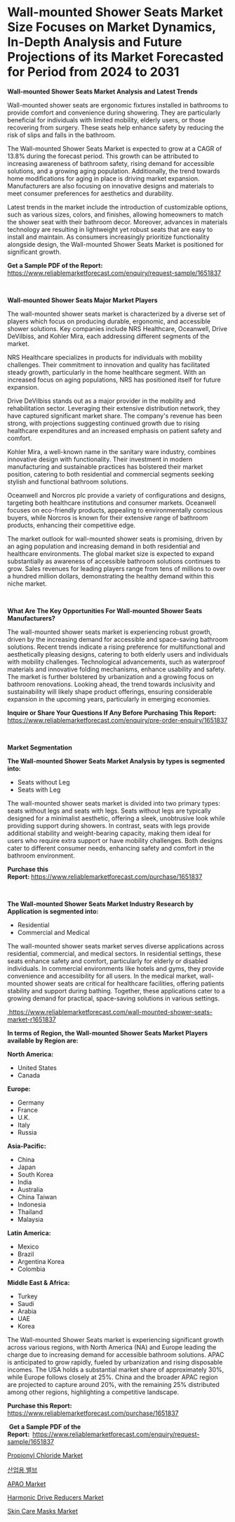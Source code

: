 <p><h1>Wall-mounted Shower Seats Market Size Focuses on Market Dynamics, In-Depth Analysis and Future Projections of its Market Forecasted for Period from 2024 to 2031</h1></p><p><strong>Wall-mounted Shower Seats Market Analysis and Latest Trends</strong></p>
<p><p>Wall-mounted shower seats are ergonomic fixtures installed in bathrooms to provide comfort and convenience during showering. They are particularly beneficial for individuals with limited mobility, elderly users, or those recovering from surgery. These seats help enhance safety by reducing the risk of slips and falls in the bathroom.</p><p>The Wall-mounted Shower Seats Market is expected to grow at a CAGR of 13.8% during the forecast period. This growth can be attributed to increasing awareness of bathroom safety, rising demand for accessible solutions, and a growing aging population. Additionally, the trend towards home modifications for aging in place is driving market expansion. Manufacturers are also focusing on innovative designs and materials to meet consumer preferences for aesthetics and durability.</p><p>Latest trends in the market include the introduction of customizable options, such as various sizes, colors, and finishes, allowing homeowners to match the shower seat with their bathroom decor. Moreover, advances in materials technology are resulting in lightweight yet robust seats that are easy to install and maintain. As consumers increasingly prioritize functionality alongside design, the Wall-mounted Shower Seats Market is positioned for significant growth.</p></p>
<p><strong>Get a Sample PDF of the Report:&nbsp;</strong> <a href="https://www.reliablemarketforecast.com/enquiry/request-sample/1651837?utm_campaign=1080&utm_medium=2&utm_source=Github&utm_content=ia&utm_term=27092024&utm_id=wall-mounted-shower-seats">https://www.reliablemarketforecast.com/enquiry/request-sample/1651837</a></p>
<p>&nbsp;</p>
<p><strong>Wall-mounted Shower Seats Major Market Players</strong></p>
<p><p>The wall-mounted shower seats market is characterized by a diverse set of players which focus on producing durable, ergonomic, and accessible shower solutions. Key companies include NRS Healthcare, Oceanwell, Drive DeVilbiss, and Kohler Mira, each addressing different segments of the market.</p><p>NRS Healthcare specializes in products for individuals with mobility challenges. Their commitment to innovation and quality has facilitated steady growth, particularly in the home healthcare segment. With an increased focus on aging populations, NRS has positioned itself for future expansion.</p><p>Drive DeVilbiss stands out as a major provider in the mobility and rehabilitation sector. Leveraging their extensive distribution network, they have captured significant market share. The company's revenue has been strong, with projections suggesting continued growth due to rising healthcare expenditures and an increased emphasis on patient safety and comfort.</p><p>Kohler Mira, a well-known name in the sanitary ware industry, combines innovative design with functionality. Their investment in modern manufacturing and sustainable practices has bolstered their market position, catering to both residential and commercial segments seeking stylish and functional bathroom solutions.</p><p>Oceanwell and Norcros plc provide a variety of configurations and designs, targeting both healthcare institutions and consumer markets. Oceanwell focuses on eco-friendly products, appealing to environmentally conscious buyers, while Norcros is known for their extensive range of bathroom products, enhancing their competitive edge.</p><p>The market outlook for wall-mounted shower seats is promising, driven by an aging population and increasing demand in both residential and healthcare environments. The global market size is expected to expand substantially as awareness of accessible bathroom solutions continues to grow. Sales revenues for leading players range from tens of millions to over a hundred million dollars, demonstrating the healthy demand within this niche market.</p></p>
<p>&nbsp;</p>
<p><strong>What Are The Key Opportunities For Wall-mounted Shower Seats Manufacturers?</strong></p>
<p><p>The wall-mounted shower seats market is experiencing robust growth, driven by the increasing demand for accessible and space-saving bathroom solutions. Recent trends indicate a rising preference for multifunctional and aesthetically pleasing designs, catering to both elderly users and individuals with mobility challenges. Technological advancements, such as waterproof materials and innovative folding mechanisms, enhance usability and safety. The market is further bolstered by urbanization and a growing focus on bathroom renovations. Looking ahead, the trend towards inclusivity and sustainability will likely shape product offerings, ensuring considerable expansion in the upcoming years, particularly in emerging economies.</p></p>
<p><strong>Inquire or Share Your Questions If Any Before Purchasing This Report:</strong> <a href="https://www.reliablemarketforecast.com/enquiry/pre-order-enquiry/1651837?utm_campaign=1080&utm_medium=2&utm_source=Github&utm_content=ia&utm_term=27092024&utm_id=wall-mounted-shower-seats">https://www.reliablemarketforecast.com/enquiry/pre-order-enquiry/1651837</a></p>
<p>&nbsp;</p>
<p><strong>Market Segmentation</strong></p>
<p><strong>The Wall-mounted Shower Seats Market Analysis by types is segmented into:</strong></p>
<p><ul><li>Seats without Leg</li><li>Seats with Leg</li></ul></p>
<p><p>The wall-mounted shower seats market is divided into two primary types: seats without legs and seats with legs. Seats without legs are typically designed for a minimalist aesthetic, offering a sleek, unobtrusive look while providing support during showers. In contrast, seats with legs provide additional stability and weight-bearing capacity, making them ideal for users who require extra support or have mobility challenges. Both designs cater to different consumer needs, enhancing safety and comfort in the bathroom environment.</p></p>
<p><strong>Purchase this Report:&nbsp;</strong><a href="https://www.reliablemarketforecast.com/purchase/1651837?utm_campaign=1080&utm_medium=2&utm_source=Github&utm_content=ia&utm_term=27092024&utm_id=wall-mounted-shower-seats">https://www.reliablemarketforecast.com/purchase/1651837</a></p>
<p>&nbsp;</p>
<p><strong>The Wall-mounted Shower Seats Market Industry Research by Application is segmented into:</strong></p>
<p><ul><li>Residential</li><li>Commercial and Medical</li></ul></p>
<p><p>The wall-mounted shower seats market serves diverse applications across residential, commercial, and medical sectors. In residential settings, these seats enhance safety and comfort, particularly for elderly or disabled individuals. In commercial environments like hotels and gyms, they provide convenience and accessibility for all users. In the medical market, wall-mounted shower seats are critical for healthcare facilities, offering patients stability and support during bathing. Together, these applications cater to a growing demand for practical, space-saving solutions in various settings.</p></p>
<p><a href="https://www.reliablemarketforecast.com/wall-mounted-shower-seats-market-r1651837?utm_campaign=1080&utm_medium=2&utm_source=Github&utm_content=ia&utm_term=27092024&utm_id=wall-mounted-shower-seats">&nbsp;https://www.reliablemarketforecast.com/wall-mounted-shower-seats-market-r1651837</a></p>
<p><strong>In terms of Region, the Wall-mounted Shower Seats Market Players available by Region are:</strong></p>
<p>
    <p> <strong> North America: </strong>
        <ul>
            <li>United States</li>
            <li>Canada</li>
        </ul>
        </p> 
    <p> <strong> Europe: </strong>
        <ul>
            <li>Germany</li>
            <li>France</li>
            <li>U.K.</li>
            <li>Italy</li>
            <li>Russia</li>
        </ul>
        </p> 
    <p> <strong> Asia-Pacific: </strong>
        <ul>
            <li>China</li>
            <li>Japan</li>
            <li>South Korea</li>
            <li>India</li>
            <li>Australia</li>
            <li>China Taiwan</li>
            <li>Indonesia</li>
            <li>Thailand</li>
            <li>Malaysia</li>
        </ul>
        </p> 
    <p> <strong> Latin America: </strong>
        <ul>
            <li>Mexico</li>
            <li>Brazil</li>
            <li>Argentina Korea</li>
            <li>Colombia</li>
        </ul>
        </p> 
    <p> <strong> Middle East & Africa: </strong>
        <ul>
            <li>Turkey</li>
            <li>Saudi</li>
            <li>Arabia</li>
            <li>UAE</li>
            <li>Korea</li>
        </ul>
    </p>
    </p>
<p><p>The Wall-mounted Shower Seats market is experiencing significant growth across various regions, with North America (NA) and Europe leading the charge due to increasing demand for accessible bathroom solutions. APAC is anticipated to grow rapidly, fueled by urbanization and rising disposable incomes. The USA holds a substantial market share of approximately 30%, while Europe follows closely at 25%. China and the broader APAC region are projected to capture around 20%, with the remaining 25% distributed among other regions, highlighting a competitive landscape.</p></p>
<p><strong>Purchase this Report: </strong><a href="https://www.reliablemarketforecast.com/purchase/1651837?utm_campaign=1080&utm_medium=2&utm_source=Github&utm_content=ia&utm_term=27092024&utm_id=wall-mounted-shower-seats">https://www.reliablemarketforecast.com/purchase/1651837</a></p>
<p>&nbsp;<strong>Get a Sample PDF of the Report:&nbsp;&nbsp;</strong><a href="https://www.reliablemarketforecast.com/enquiry/request-sample/1651837?utm_campaign=1080&utm_medium=2&utm_source=Github&utm_content=ia&utm_term=27092024&utm_id=wall-mounted-shower-seats">https://www.reliablemarketforecast.com/enquiry/request-sample/1651837</a></p>
<p><strong></strong></p>
<p><p><a href="https://www.linkedin.com/pulse/propionyl-chloride-industry-analysis-report-its-market-size-sfjkc?utm_campaign=1080&utm_medium=2&utm_source=Github&utm_content=ia&utm_term=27092024&utm_id=wall-mounted-shower-seats">Propionyl Chloride Market</a></p><p><a href="https://github.com/sougarounis/Market-Research-Report-List-6/blob/main/699487815535.md?utm_campaign=1080&utm_medium=2&utm_source=Github&utm_content=ia&utm_term=27092024&utm_id=wall-mounted-shower-seats">산업용 밸브</a></p><p><a href="https://www.linkedin.com/pulse/deep-dive-apao-market-itstrends-segmentation-competitive-analysis-gsgwc?utm_campaign=1080&utm_medium=2&utm_source=Github&utm_content=ia&utm_term=27092024&utm_id=wall-mounted-shower-seats">APAO Market</a></p><p><a href="https://github.com/ElviraDur475/Market-Research-Report-List-1/blob/main/harmonic-drive-reducers-market.md?utm_campaign=1080&utm_medium=2&utm_source=Github&utm_content=ia&utm_term=27092024&utm_id=wall-mounted-shower-seats">Harmonic Drive Reducers Market</a></p><p><a href="https://issuu.com/reportprime-2/docs/skin-care-masks-market-size-2030.pp_3dba1917a2c6e7?utm_campaign=1080&utm_medium=2&utm_source=Github&utm_content=ia&utm_term=27092024&utm_id=wall-mounted-shower-seats">Skin Care Masks Market</a></p></p>